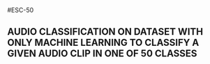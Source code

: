 #ESC-50

## AUDIO CLASSIFICATION ON DATASET WITH ONLY MACHINE LEARNING TO CLASSIFY A GIVEN AUDIO CLIP IN ONE OF 50 CLASSES 
